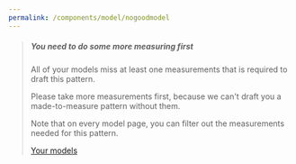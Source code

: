 ```yaml
---
permalink: /components/model/nogoodmodel
---
```

<!-- Start of /components/model/nogoodmodel -->
<div class="container">
<div class="row">
<div class="col-sm-12 col-md-10 offset-md-1 mt-2">
<blockquote class="warning">
<h5>You need to do some more measuring first</h5>
<p>All of your models miss at least one measurements that is required to draft this pattern.</p>
<p>Please take more measurements first, because we can't draft you a made-to-measure pattern without them.</p>
<p>Note that on every model page, you can filter out the measurements needed for this pattern.</p>
<p class="text-center"><a href='/models' class="btn btn-outline-danger">Your models</a></p>
</blockquote>
</div>
</div>
</div>
<!-- End of /components/model/nogoodmodel -->
